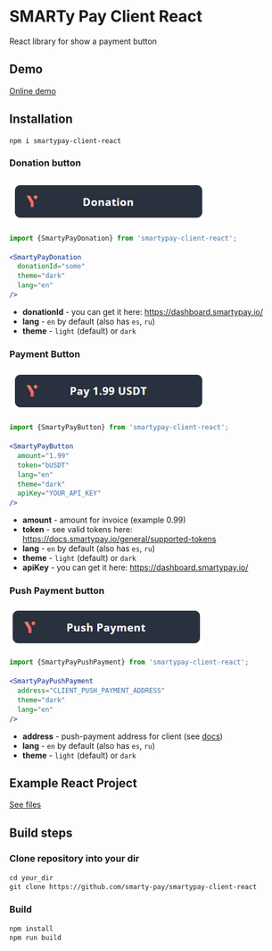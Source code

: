 
# SMARTy Pay Client React
React library for show a payment button

## Demo
[Online demo](https://checkout.smartypay.io/react-example/index.html)

## Installation
```shell
npm i smartypay-client-react
```


### Donation button
![Button img](content/donation-button-dark.png?raw=true "Title")
```jsx
import {SmartyPayDonation} from 'smartypay-client-react';

<SmartyPayDonation
  donationId="some"
  theme="dark"
  lang="en"
/>
```
- **donationId** - you can get it here: https://dashboard.smartypay.io/
- **lang** - `en` by default (also has `es`, `ru`)
- **theme** - `light` (default) or `dark`

### Payment Button
![Button img](content/pay-button-dark.png?raw=true "Title")
```jsx
import {SmartyPayButton} from 'smartypay-client-react';

<SmartyPayButton
  amount="1.99" 
  token="bUSDT"
  lang="en"
  theme="dark"
  apiKey="YOUR_API_KEY"
/>
```
- **amount** - amount for invoice (example 0.99)
- **token** - see valid tokens here: https://docs.smartypay.io/general/supported-tokens
- **lang** - `en` by default (also has `es`, `ru`)
- **theme** - `light` (default) or `dark`
- **apiKey** - you can get it here: https://dashboard.smartypay.io/

### Push Payment button
![Button img](content/push-payment-dark.png?raw=true "Title")
```jsx
import {SmartyPayPushPayment} from 'smartypay-client-react';

<SmartyPayPushPayment
  address="CLIENT_PUSH_PAYMENT_ADDRESS"
  theme="dark"
  lang="en"
/>
```
- **address** - push-payment address for client (see [docs](https://docs.smartypay.io/api/push-payments))
- **lang** - `en` by default (also has `es`, `ru`)
- **theme** - `light` (default) or `dark`


## Example React Project
[See files](https://github.com/smarty-pay/smartypay-client-react/tree/main/example)



## Build steps
### Clone repository into your dir
```shell
cd your_dir
git clone https://github.com/smarty-pay/smartypay-client-react
```

### Build
```shell
npm install
npm run build
```
